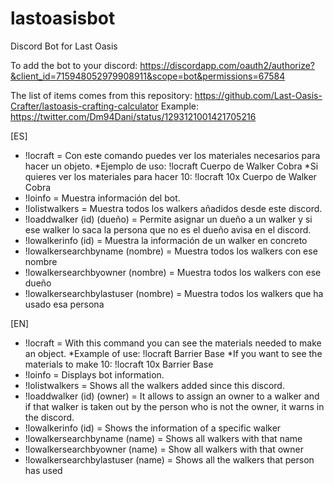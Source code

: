 # lastoasisbot
Discord Bot for Last Oasis

To add the bot to your discord: https://discordapp.com/oauth2/authorize?&client_id=715948052979908911&scope=bot&permissions=67584

The list of items comes from this repository: https://github.com/Last-Oasis-Crafter/lastoasis-crafting-calculator
Example: https://twitter.com/Dm94Dani/status/1293121001421705216

[ES]
* !locraft = Con este comando puedes ver los materiales necesarios para hacer un objeto. 
 *Ejemplo de uso: !locraft Cuerpo de Walker Cobra 
 *Si quieres ver los materiales para hacer 10: !locraft 10x Cuerpo de Walker Cobra
* !loinfo = Muestra información del bot.
* !lolistwalkers = Muestra todos los walkers añadidos desde este discord.
* !loaddwalker (id) (dueño) = Permite asignar un dueño a un walker y si ese walker lo saca la persona que no es el dueño avisa en el discord.
* !lowalkerinfo (id) = Muestra la información de un walker en concreto
* !lowalkersearchbyname (nombre) = Muestra todos los walkers con ese nombre
* !lowalkersearchbyowner (nombre) = Muestra todos los walkers con ese dueño
* !lowalkersearchbylastuser (nombre) = Muestra todos los walkers que ha usado esa persona

[EN]
* !locraft = With this command you can see the materials needed to make an object. 
  *Example of use: !locraft Barrier Base 
  *If you want to see the materials to make 10: !locraft 10x Barrier Base 
* !loinfo = Displays bot information.
* !lolistwalkers = Shows all the walkers added since this discord.
* !loaddwalker (id) (owner) = It allows to assign an owner to a walker and if that walker is taken out by the person who is not the owner, it warns in the discord.
* !lowalkerinfo (id) = Shows the information of a specific walker
* !lowalkersearchbyname (name) = Shows all walkers with that name
* !lowalkersearchbyowner (name) = Show all walkers with that owner
* !lowalkersearchbylastuser (name) = Shows all the walkers that person has used
